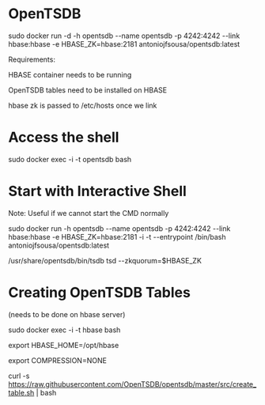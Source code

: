 # OpenTSDB

sudo docker run -d -h opentsdb --name opentsdb -p 4242:4242 --link hbase:hbase -e HBASE_ZK=hbase:2181 antoniojfsousa/opentsdb:latest


Requirements: 

HBASE container needs to be running

OpenTSDB tables need to be installed on HBASE

hbase zk is passed to /etc/hosts once we link




# Access the shell

sudo docker exec -i -t opentsdb bash



# Start with Interactive Shell

Note: Useful if we cannot start the CMD normally

sudo docker run -h opentsdb --name opentsdb -p 4242:4242 --link hbase:hbase -e HBASE_ZK=hbase:2181 -i -t --entrypoint /bin/bash antoniojfsousa/opentsdb:latest

/usr/share/opentsdb/bin/tsdb tsd --zkquorum=$HBASE_ZK



# Creating OpenTSDB Tables 

(needs to be done on hbase server)

sudo docker exec -i -t hbase bash

export HBASE_HOME=/opt/hbase

export COMPRESSION=NONE

curl -s https://raw.githubusercontent.com/OpenTSDB/opentsdb/master/src/create_table.sh | bash




